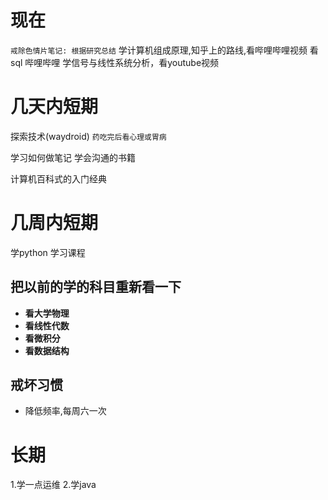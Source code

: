 # 现在 
`戒除色情片笔记: 根据研究总结`
学计算机组成原理,知乎上的路线,看哔哩哔哩视频
看sql 哔哩哔哩
学信号与线性系统分析，看youtube视频




# 几天内短期
探索技术(waydroid)
`药吃完后看心理或胃病`

学习如何做笔记
学会沟通的书籍

计算机百科式的入门经典

# 几周内短期 
学python
学习课程

## 把以前的学的科目重新看一下
- **看大学物理**
- **看线性代数**
- **看微积分**
- **看数据结构**

## 戒坏习惯
- 降低频率,每周六一次

# 长期
1.学一点运维
2.学java


